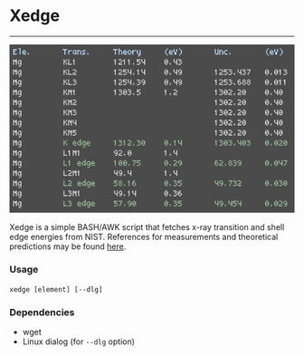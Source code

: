 # Xedge
---

![screenshot](output.png)

Xedge is a simple BASH/AWK script that fetches x-ray transition and shell
edge energies from NIST. References for measurements and theoretical
predictions may be found
[here](https://physics.nist.gov/PhysRefData/XrayTrans/Html/refs.html).

### Usage

```
xedge [element] [--dlg]
```

### Dependencies
* wget
* Linux dialog (for `--dlg` option)
